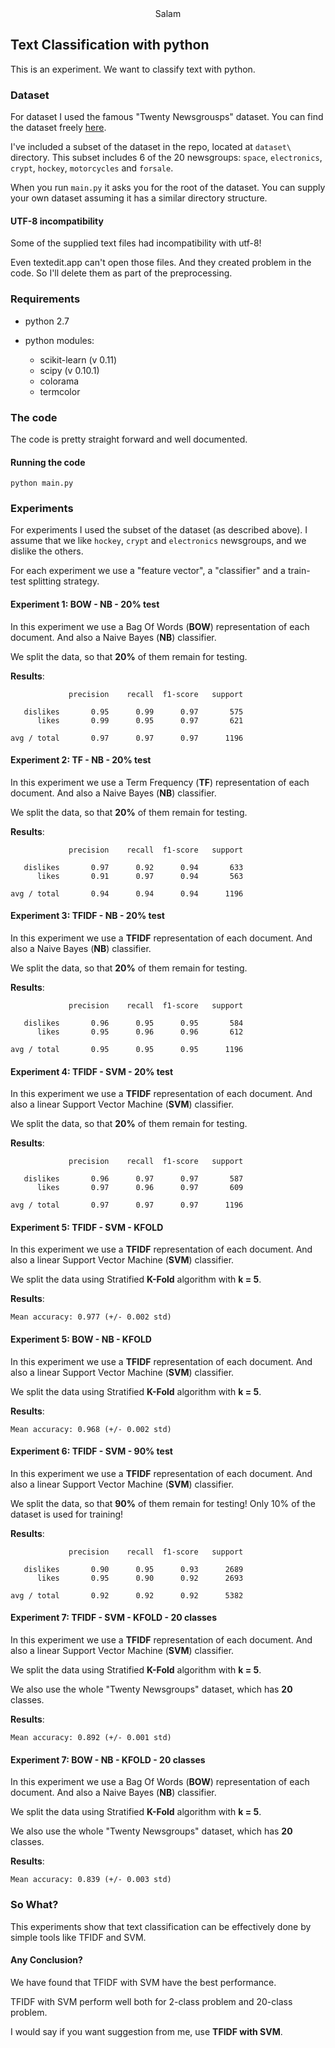 <center>Salam</center>

## Text Classification with python

This is an experiment. We want to classify text with python.

### Dataset

For dataset I used the famous "Twenty Newsgrousps" dataset. You can find the dataset freely [here](http://archive.ics.uci.edu/ml/datasets/Twenty+Newsgroups). 

I've included a subset of the dataset in the repo, located at `dataset\` directory. This subset includes 6 of the 20 newsgroups: `space`, `electronics`, `crypt`, `hockey`, `motorcycles` and `forsale`.

When you run `main.py` it asks you for the root of the dataset. You can supply your own dataset assuming it has a similar directory structure.

#### UTF-8 incompatibility

Some of the supplied text files had incompatibility with utf-8!

Even textedit.app can't open those files. And they created problem in the code. So I'll delete them as part of the preprocessing.

### Requirements

* python 2.7

* python modules:

  - scikit-learn (v 0.11)
  - scipy (v 0.10.1)
  - colorama
  - termcolor

### The code

The code is pretty straight forward and well documented.

#### Running the code

	python main.py

### Experiments

For experiments I used the subset of the dataset (as described above). I assume that we like `hockey`, `crypt` and `electronics` newsgroups, and we dislike the others.

For each experiment we use a "feature vector", a "classifier" and a train-test splitting strategy.

#### Experiment 1: BOW - NB - 20% test

In this experiment we use a Bag Of Words (**BOW**) representation of each document. And also a Naive Bayes (**NB**) classifier.

We split the data, so that **20%** of them remain for testing.

__Results__:

```
             precision    recall  f1-score   support

   dislikes       0.95      0.99      0.97       575
      likes       0.99      0.95      0.97       621

avg / total       0.97      0.97      0.97      1196
```

#### Experiment 2: TF - NB - 20% test

In this experiment we use a Term Frequency (**TF**) representation of each document. And also a Naive Bayes (**NB**) classifier.

We split the data, so that **20%** of them remain for testing.

__Results__:

```
             precision    recall  f1-score   support

   dislikes       0.97      0.92      0.94       633
      likes       0.91      0.97      0.94       563

avg / total       0.94      0.94      0.94      1196
```

#### Experiment 3: TFIDF - NB - 20% test

In this experiment we use a **TFIDF** representation of each document. And also a Naive Bayes (**NB**) classifier.

We split the data, so that **20%** of them remain for testing.

__Results__:

```
             precision    recall  f1-score   support

   dislikes       0.96      0.95      0.95       584
      likes       0.95      0.96      0.96       612

avg / total       0.95      0.95      0.95      1196
```

#### Experiment 4: TFIDF - SVM - 20% test

In this experiment we use a **TFIDF** representation of each document. And also a linear Support Vector Machine (**SVM**) classifier.

We split the data, so that **20%** of them remain for testing.

__Results__:

```
             precision    recall  f1-score   support

   dislikes       0.96      0.97      0.97       587
      likes       0.97      0.96      0.97       609

avg / total       0.97      0.97      0.97      1196
```

#### Experiment 5: TFIDF - SVM - KFOLD

In this experiment we use a **TFIDF** representation of each document. And also a linear Support Vector Machine (**SVM**) classifier.

We split the data using Stratified **K-Fold** algorithm with **k = 5**.

__Results__:

```
Mean accuracy: 0.977 (+/- 0.002 std)
```

#### Experiment 5: BOW - NB - KFOLD

In this experiment we use a **TFIDF** representation of each document. And also a linear Support Vector Machine (**SVM**) classifier.

We split the data using Stratified **K-Fold** algorithm with **k = 5**.

__Results__:

```
Mean accuracy: 0.968 (+/- 0.002 std)
```

#### Experiment 6: TFIDF - SVM - 90% test

In this experiment we use a **TFIDF** representation of each document. And also a linear Support Vector Machine (**SVM**) classifier.

We split the data, so that **90%** of them remain for testing! Only 10% of the dataset is used for training!

__Results__:

```
             precision    recall  f1-score   support

   dislikes       0.90      0.95      0.93      2689
      likes       0.95      0.90      0.92      2693

avg / total       0.92      0.92      0.92      5382
```

#### Experiment 7: TFIDF - SVM - KFOLD - 20 classes

In this experiment we use a **TFIDF** representation of each document. And also a linear Support Vector Machine (**SVM**) classifier.

We split the data using Stratified **K-Fold** algorithm with **k = 5**.

We also use the whole "Twenty Newsgroups" dataset, which has **20** classes.

__Results__:

```
Mean accuracy: 0.892 (+/- 0.001 std)
```

#### Experiment 7: BOW - NB - KFOLD - 20 classes

In this experiment we use a Bag Of Words (**BOW**) representation of each document. And also a Naive Bayes (**NB**) classifier.

We split the data using Stratified **K-Fold** algorithm with **k = 5**.

We also use the whole "Twenty Newsgroups" dataset, which has **20** classes.

__Results__:

```
Mean accuracy: 0.839 (+/- 0.003 std)
```

### So What?

This experiments show that text classification can be effectively done by simple tools like TFIDF and SVM.

#### Any Conclusion?

We have found that TFIDF with SVM have the best performance.

TFIDF with SVM perform well both for 2-class problem and 20-class problem.

I would say if you want suggestion from me, use **TFIDF with SVM**.
